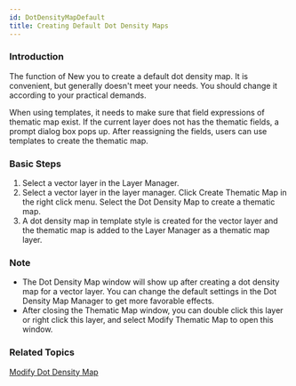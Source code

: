 ```yaml
---
id: DotDensityMapDefault
title: Creating Default Dot Density Maps
---
```

### Introduction

The function of New you to create a default dot density map. It is convenient,
but generally doesn't meet your needs. You should change it according to your
practical demands.

When using templates, it needs to make sure that field expressions of thematic
map exist. If the current layer does not has the thematic fields, a prompt
dialog box pops up. After reassigning the fields, users can use templates to
create the thematic map.

### Basic Steps

1. Select a vector layer in the Layer Manager.
2. Select a vector layer in the layer manager. Click Create Thematic Map in the right click menu. Select the Dot Density Map to create a thematic map. 
3. A dot density map in template style is created for the vector layer and the thematic map is added to the Layer Manager as a thematic map layer.

### Note

* The Dot Density Map window will show up after creating a dot density map for a vector layer. You can change the default settings in the Dot Density Map Manager to get more favorable effects.
* After closing the Thematic Map window, you can double click this layer or right click this layer, and select Modify Thematic Map to open this window. 

### Related Topics

[Modify Dot Density Map](DotDensityMapGroupDia)

